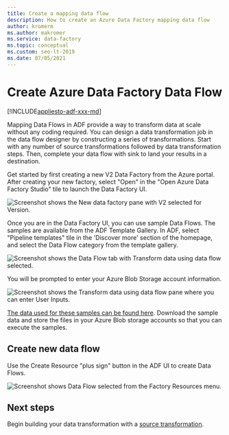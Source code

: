 ```yaml
---
title: Create a mapping data flow
description: How to create an Azure Data Factory mapping data flow
author: kromerm
ms.author: makromer
ms.service: data-factory
ms.topic: conceptual
ms.custom: seo-lt-2019
ms.date: 07/05/2021
---
```


# Create Azure Data Factory Data Flow

[!INCLUDE[appliesto-adf-xxx-md](includes/appliesto-adf-xxx-md.md)]

Mapping Data Flows in ADF provide a way to transform data at scale without any coding required. You can design a data transformation job in the data flow designer by constructing a series of transformations. Start with any number of source transformations followed by data transformation steps. Then, complete your data flow with sink to land your results in a destination.

Get started by first creating a new V2 Data Factory from the Azure portal. After creating your new factory, select "Open" in the "Open Azure Data Factory Studio" tile to launch the Data Factory UI.

![Screenshot shows the New data factory pane with V2 selected for Version.](media/data-flow/v2portal.png "data flow create")

Once you are in the Data Factory UI, you can use sample Data Flows. The samples are available from the ADF Template Gallery. In ADF, select "Pipeline templates" tile in the 'Discover more' section of the homepage, and select the Data Flow category from the template gallery.

![Screenshot shows the Data Flow tab with Transform data using data flow selected.](media/data-flow/template.png "data flow create")

You will be prompted to enter your Azure Blob Storage account information.

![Screenshot shows the Transform data using data flow pane where you can enter User Inputs.](media/data-flow/template2.png "data flow create 2")

[The data used for these samples can be found here](https://github.com/kromerm/adfdataflowdocs/tree/master/sampledata). Download the sample data and store the files in your Azure Blob storage accounts so that you can execute the samples.

## Create new data flow

Use the Create Resource "plus sign" button in the ADF UI to create Data Flows.

![Screenshot shows Data Flow selected from the Factory Resources menu.](media/data-flow/newresource.png "New Resource")

## Next steps

Begin building your data transformation with a [source transformation](data-flow-source.md).
